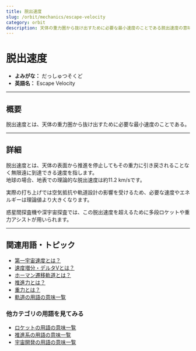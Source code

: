 ```yaml
---
title: 脱出速度
slug: /orbit/mechanics/escape-velocity
category: orbit
description: 天体の重力圏から抜け出すために必要な最小速度のことである脱出速度の意味・定義・内容について解説します。  
---
```


# 脱出速度

- **よみがな：** だっしゅつそくど  
- **英語名：** Escape Velocity  

---

## 概要

脱出速度とは、天体の重力圏から抜け出すために必要な最小速度のことである。  

---

## 詳細

脱出速度とは、天体の表面から推進を停止してもその重力に引き戻されることなく無限遠に到達できる速度を指します。  
地球の場合、地表での理論的な脱出速度は約11.2 km/sです。  

実際の打ち上げでは空気抵抗や軌道設計の影響を受けるため、必要な速度やエネルギーは理論値より大きくなります。  

惑星間探査機や深宇宙探査では、この脱出速度を超えるために多段ロケットや重力アシストが用いられます。  

---

## 関連用語・トピック

- [第一宇宙速度とは？](/docs/orbit/mechanics/first-cosmic-velocity)
- [速度増分・デルタVとは？](/docs/orbit/mechanics/delta-v-budget)
- [ホーマン遷移軌道とは？](/docs/orbit/type/hohmann-transfer-orbit)
- [推進力とは？](/docs/rocket/propulsion/system/propulsion)
- [重力とは？](/docs/glossary/gravity)
- [軌道の用語の意味一覧](/docs/category/orbit)

### 他カテゴリの用語を見てみる
- [ロケットの用語の意味一覧](/docs/category/rocket)
- [推進系の用語の意味一覧](/docs/category/propulsion)
- [宇宙開発の用語の意味一覧](/docs/category/glossary)
